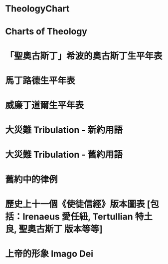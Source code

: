 # TheologyChart
# Charts of Theology
#
# 「聖奧古斯丁」希波的奧古斯丁生平年表
# 馬丁路德生平年表
# 威廉丁道爾生平年表
# 大災難 Tribulation - 新約用語
# 大災難 Tribulation - 舊約用語
# 舊約中的律例
# 歷史上十一個《使徒信經》版本圖表  [包括：Irenaeus 愛任紐, Tertullian 特土良, 聖奧古斯丁 版本等等] 
# 上帝的形象 Imago Dei 
